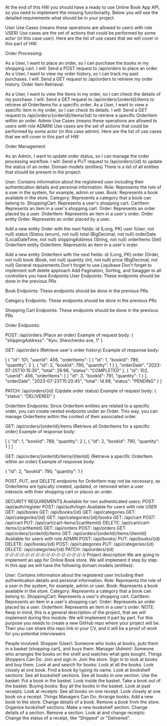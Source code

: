 At the end of this HW you should have a ready to use Online Book App API, so you need to 
implement the missing functionality. Below you will see the detailed requirements what should be in your project.

User Use Cases (means these operations are allowed to users with role USER)
Use cases are the set of actions that could be performed by some actor (in this case user). 
Here are the list of use cases that we will cover in this part of HW:

Order Processing:

As a User, I want to place an order, so I can purchase the books in my shopping cart. I will:
Send a POST request to /api/orders to place an order.
As a User, I want to view my order history, so I can track my past purchases. I will:
Send a GET request to /api/orders to retrieve my order history.
Order Item Retrieval:

As a User, I want to view the items in my order, so I can check the details of my purchase. I will:
Send a GET request to /api/orders/{orderId}/items to retrieve all OrderItems for a specific order.
As a User, I want to view a specific item in my order, so I can check its details. I will:
Send a GET request to /api/orders/{orderId}/items/{id} to retrieve a specific OrderItem within an order.
Admin Use Cases (means these operations are allowed to users with role ADMIN)
Use cases are the set of actions that could be performed by some actor (in this case admin). 
Here are the list of use cases that we will cover in this part of HW:

Order Management

As an Admin, I want to update order status, so I can manage the order processing workflow. I will:
Send a PUT request to /api/orders/{id} to update the status of an order.
Domain models (entities)
There is a list of all entities that should be present in the project:

User: Contains information about the registered user including their authentication details and personal information.
Role: Represents the role of a user in the system, for example, admin or user.
Book: Represents a book available in the store.
Category: Represents a category that a book can belong to.
ShoppingCart: Represents a user's shopping cart.
CartItem: Represents an item in a user's shopping cart.
Order: Represents an order placed by a user.
OrderItem: Represents an item in a user's order.
Order entity
Order: Represents an order placed by a user.

Add a new entity Order with the next fields:
id (Long, PK)
user (User, not null)
status (Status (enum), not null)
total (BigDecimal, not null)
orderDate (LocalDateTime, not null)
shippingAddress (String, not null)
orderItems (Set<OrderItem>)
OrderItem entity
OrderItem: Represents an item in a user's order.

Add a new entity OrderItem with the next fields:
id (Long, PK)
order (Order, not null)
book (Book, not null)
quantity (int, not null)
price (BigDecimal, not null)
General requirements
Don't forget to use Liquibase
Don't forget to implement soft delete approach
Add Pagination, Sorting, and Swagger to all controllers you have
Endpoints
User Endpoints: These endpoints should be done in the previous PRs

Book Endpoints: These endpoints should be done in the previous PRs

Category Endpoints: These endpoints should be done in the previous PRs

Shopping Cart Endpoints: These endpoints should be done in the previous PRs

Order Endpoints:

POST: /api/orders (Place an order) Example of request body:
{
"shippingAddress": "Kyiv, Shevchenko ave, 1"
}

GET: /api/orders (Retrieve user's order history)
Example of response body:

[
{
"id": 101,
"userId": 456,
"orderItems": [
{
"id": 1,
"bookId": 789,
"quantity": 2
},
{
"id": 2,
"bookId": 790,
"quantity": 1
}
],
"orderDate": "2023-07-25T10:15:30",
"total": 29.98,
"status": "COMPLETED"
},
{
"id": 102,
"userId": 456,
"orderItems": [
{
"id": 3,
"bookId": 791,
"quantity": 1
}
],
"orderDate": "2023-07-23T15:20:45",
"total": 14.99,
"status": "PENDING"
}
]

PATCH: /api/orders/{id} (Update order status) Example of request body:
{
"status": "DELIVERED"
}

OrderItem Endpoints: Since OrderItem entities are related to a specific order, you can create nested 
endpoints under an Order. This way, you can manage OrderItems within the context of their associated order.

GET: /api/orders/{orderId}/items (Retrieve all OrderItems for a specific order)
Example of response body:

[
{
"id": 1,
"bookId": 789,
"quantity": 2
},
{
"id": 2,
"bookId": 790,
"quantity": 1
}
]

GET: /api/orders/{orderId}/items/{itemId} (Retrieve a specific OrderItem within an order)
Example of response body:

{
"id": 2,
"bookId": 790,
"quantity": 1
}

POST, PUT, and DELETE endpoints for OrderItem may not be necessary, as OrderItems are typically created, 
updated, or removed when a user interacts with their shopping cart or places an order.

SECURITY REQUIREMENTS
Available for non authenticated users:
POST: /api/auth/register
POST: /api/auth/login
Available for users with role USER
GET: /api/books
GET: /api/books/{id}
GET: /api/categories
GET: /api/categories/{id}
GET: /api/categories/{id}/books
GET: /api/cart
POST: /api/cart
PUT: /api/cart/cart-items/{cartItemId}
DELETE: /api/cart/cart-items/{cartItemId}
GET: /api/orders
POST: /api/orders
GET: /api/orders/{orderId}/items
GET: /api/orders/{orderId}/items/{itemId}
Available for users with role ADMIN
POST: /api/books/
PUT: /api/books/{id}
DELETE: /api/books/{id}
POST: /api/categories
PUT: /api/categories/{id}
DELETE: /api/categories/{id}
PATCH: /api/orders/{id}
//-//-//-//-//-//-//-//-//-//-//-//-//-//-//-//
Project description
We are going to implement an app for Online Book store. We will implement it step by step. 
In this app we will have the following domain models (entities):

User: Contains information about the registered user including their authentication details and personal information.
Role: Represents the role of a user in the system, for example, admin or user.
Book: Represents a book available in the store.
Category: Represents a category that a book can belong to.
ShoppingCart: Represents a user's shopping cart.
CartItem: Represents an item in a user's shopping cart.
Order: Represents an order placed by a user.
OrderItem: Represents an item in a user's order.
NOTE: Keep in mind, this is a general description of the project, that we will implement during this module. 
We will implement it part by part. For this purpose you needs to create a new GitHub repo where your project will be. 
Then you can share this repo link in your CV, and it will be a proof of work for you potential interviewers

People involved:
Shopper (User): Someone who looks at books, puts them in a basket (shopping cart), and buys them.
Manager (Admin): Someone who arranges the books on the shelf and watches what gets bought.
Things Shoppers Can Do:
Join and sign in:
Join the store.
Sign in to look at books and buy them.
Look at and search for books:
Look at all the books.
Look closely at one book.
Find a book by typing its name.
Look at bookshelf sections:
See all bookshelf sections.
See all books in one section.
Use the basket:
Put a book in the basket.
Look inside the basket.
Take a book out of the basket.
Buying books:
Buy all the books in the basket.
Look at past receipts.
Look at receipts:
See all books on one receipt.
Look closely at one book on a receipt.
Things Managers Can Do:
Arrange books:
Add a new book to the store.
Change details of a book.
Remove a book from the store.
Organize bookshelf sections:
Make a new bookshelf section.
Change details of a section.
Remove a section.
Look at and change receipts:
Change the status of a receipt, like "Shipped" or "Delivered".